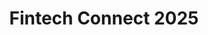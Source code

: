 ---
title: "Fintech Connect 2025"
startDate: 2025-12-02
location:
  city: "London"
  country: "UK"
url: "https://www.fintechconnect.com/"
image: "/images/20.png"
featured: false
eventType: ["Fintech"]
region: "Europe"
---